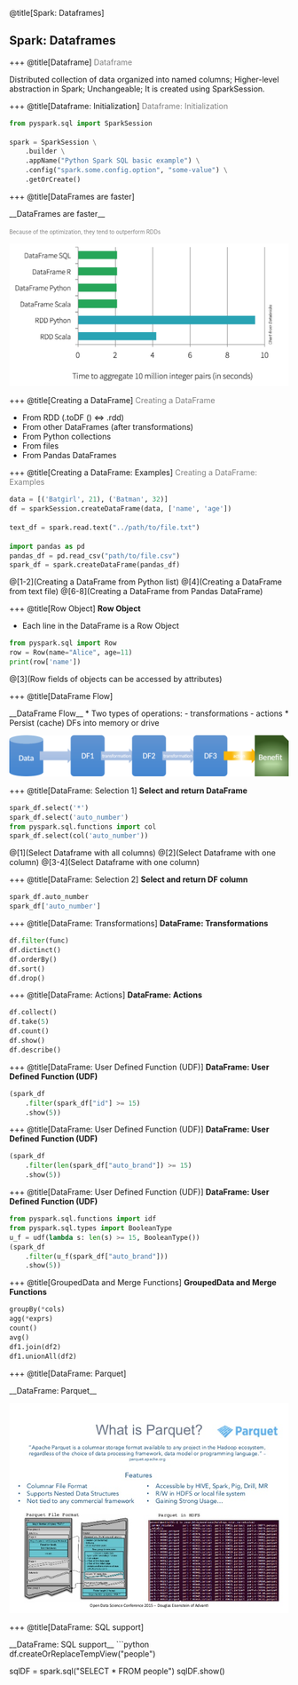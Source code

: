 @title[Spark: Dataframes]
## Spark: Dataframes

+++
@title[Dataframe]
<span style="color:gray; font-size:1em">Dataframe </span>

Distributed collection of data organized into named columns;
Higher-level abstraction in Spark;
Unchangeable;
It is created using SparkSession.

+++
@title[Dataframe: Initialization]
<span style="color:gray; font-size:1em">Dataframe: Initialization </span>

```python
from pyspark.sql import SparkSession

spark = SparkSession \
    .builder \
    .appName("Python Spark SQL basic example") \
    .config("spark.some.config.option", "some-value") \
    .getOrCreate()
```

+++
@title[DataFrames are faster]

<p><span style="font-size:1em">__DataFrames are faster__</span>
<p><span style="color:gray; font-size:0.7em">Because of the optimization, they tend to outperform RDDs </span>

![Image-Absolute](pics/dataframe-performance.png)

+++
@title[Creating a DataFrame]
<span style="color:gray; font-size:1em">Creating a DataFrame </span>

* From RDD (.toDF () <=> .rdd)
* From other DataFrames (after transformations)
* From Python collections
* From files
* From Pandas DataFrames

+++
@title[Creating a DataFrame: Examples]
<span style="color:gray; font-size:1em">Creating a DataFrame: Examples </span>
```python
data = [('Batgirl', 21), ('Batman', 32)]
df = sparkSession.createDataFrame(data, ['name', 'age'])

text_df = spark.read.text("../path/to/file.txt")

import pandas as pd
pandas_df = pd.read_csv("path/to/file.csv")
spark_df = spark.createDataFrame(pandas_df)
```
@[1-2](Creating a DataFrame from Python list)
@[4](Creating a DataFrame from text file)
@[6-8](Creating a DataFrame from Pandas DataFrame)

+++
@title[Row Object]
<span style="font-size:1em">__Row Object__ </span>
* Each line in the DataFrame is a Row Object
```python
from pyspark.sql import Row
row = Row(name="Alice", age=11)
print(row['name'])
```
@[3](Row fields of objects can be accessed by attributes)

+++
@title[DataFrame Flow]

<p><span style="font-size:1em">__DataFrame Flow__</span>
* Two types of operations:
    - transformations
    - actions
* Persist (cache) DFs into memory or drive

![Image-Absolute](pics/dataframe-flow.png)

+++
@title[DataFrame: Selection 1]
<span style="font-size:1em">__Select and return DataFrame__ </span>
```python
spark_df.select('*')
spark_df.select('auto_number')
from pyspark.sql.functions import col
spark_df.select(col('auto_number'))
```
@[1](Select Dataframe with all columns)
@[2](Select Dataframe with one column)
@[3-4](Select Dataframe with one column)

+++
@title[DataFrame: Selection 2]
<span style="font-size:1em">__Select and return DF column__ </span>
```python
spark_df.auto_number
spark_df['auto_number']
```

+++
@title[DataFrame: Transformations]
<span style="font-size:1em">__DataFrame: Transformations__ </span>
```python
df.filter(func)
df.dictinct()
df.orderBy()
df.sort()
df.drop()
```

+++
@title[DataFrame: Actions]
<span style="font-size:1em">__DataFrame: Actions__ </span>
```python
df.collect()
df.take(5)
df.count()
df.show()
df.describe()
```

+++
@title[DataFrame: User Defined Function (UDF)]
<span style="font-size:1em">__DataFrame: User Defined Function (UDF)__ </span>
```python
(spark_df
    .filter(spark_df["id"] >= 15)
    .show(5))    
```

+++
@title[DataFrame: User Defined Function (UDF)]
<span style="font-size:1em">__DataFrame: User Defined Function (UDF)__ </span>
```python
(spark_df
    .filter(len(spark_df["auto_brand"]) >= 15)
    .show(5))    
```

+++
@title[DataFrame: User Defined Function (UDF)]
<span style="font-size:1em">__DataFrame: User Defined Function (UDF)__ </span>
```python
from pyspark.sql.functions import idf
from pyspark.sql.types import BooleanType
u_f = udf(lambda s: len(s) >= 15, BooleanType())
(spark_df
    .filter(u_f(spark_df["auto_brand"]))
    .show(5))    
```

+++
@title[GroupedData and Merge Functions]
<span style="font-size:1em">__GroupedData and Merge Functions__ </span>
```python
groupBy(*cols)
agg(*exprs)
count()
avg()
df1.join(df2)
df1.unionAll(df2)
```

+++
@title[DataFrame: Parquet]

<p><span style="font-size:1em">__DataFrame: Parquet__</span>

![Image-Absolute](pics/parquet.jpg)

+++
@title[DataFrame: SQL support]
<p><span style="font-size:1em">__DataFrame: SQL support__</span>
```python
df.createOrReplaceTempView("people")

sqlDF = spark.sql("SELECT * FROM people")
sqlDF.show()
```